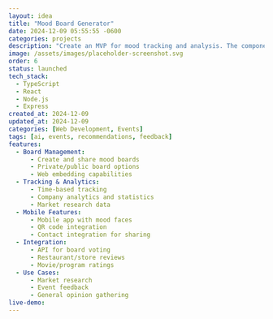 ```yaml
---
layout: idea
title: "Mood Board Generator"
date: 2024-12-09 05:55:55 -0600
categories: projects
description: "Create an MVP for mood tracking and analysis. The component can be embedded in websites for mood registration. Features include data access for companies, market studies, and informal voting capabilities."
image: /assets/images/placeholder-screenshot.svg
order: 6
status: launched
tech_stack:
  - TypeScript
  - React
  - Node.js
  - Express
created_at: 2024-12-09
updated_at: 2024-12-09
categories: [Web Development, Events]
tags: [ai, events, recommendations, feedback]
features:
  - Board Management:
      - Create and share mood boards
      - Private/public board options
      - Web embedding capabilities
  - Tracking & Analytics:
      - Time-based tracking
      - Company analytics and statistics
      - Market research data
  - Mobile Features:
      - Mobile app with mood faces
      - QR code integration
      - Contact integration for sharing
  - Integration:
      - API for board voting
      - Restaurant/store reviews
      - Movie/program ratings
  - Use Cases:
      - Market research
      - Event feedback
      - General opinion gathering
live-demo:
---
```


